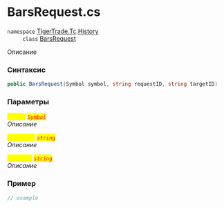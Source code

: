 
# BarsRequest.cs
`namespace` [TigerTrade.Tc](../../../../TigerTrade.Tc.md).[History](../../../../TigerTrade.Tc/History.md)  
&nbsp;&nbsp;&nbsp;&nbsp;&nbsp;&nbsp;&nbsp;&nbsp;&nbsp;`class` [BarsRequest](../../BarsRequest.cs.md)

Описание

### Синтаксис
```csharp
public BarsRequest(Symbol symbol, string requestID, string targetID)
```
### Параметры  
<mark style="color:yellow;">`symbol`</mark> <mark style="color:red;">*`Symbol`*</mark>  
 *Описание*  
  
<mark style="color:yellow;">`requestID`</mark> <mark style="color:red;">*`string`*</mark>  
 *Описание*  
  
<mark style="color:yellow;">`targetID`</mark> <mark style="color:red;">*`string`*</mark>  
 *Описание*  
  


### Пример  
```csharp
// example
```
                    
                    